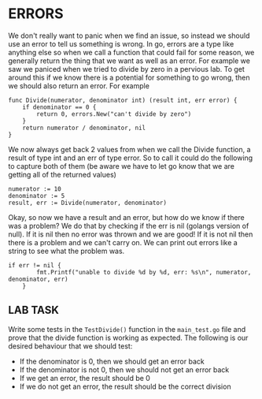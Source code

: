 ERRORS
======

We don't really want to panic when we find an issue, so instead we should use an error to tell us something is wrong. In go, errors are a type like anything else so when we call a function that could fail for some reason, we generally return the thing that we want as well as an error. For example we saw we paniced when we tried to divide by zero in a pervious lab. To get around this if we know there is a potential for something to go wrong, then we should also return an error. For example

```
func Divide(numerator, denominator int) (result int, err error) {
	if denominator == 0 {
		return 0, errors.New("can't divide by zero")
	}
	return numerator / denominator, nil
}
```

We now always get back 2 values from when we call the Divide function, a result of type int and an err of type error. So to call it could do the following to capture both of them (be aware we have to let go know that we are getting all of the returned values)

```
numerator := 10
denominator := 5
result, err := Divide(numerator, denominator)
```

Okay, so now we have a result and an error, but how do we know if there was a problem? We do that by checking if the err is nil (golangs version of null). If it is nil then no error was thrown and we are good! If it is not nil then there is a problem and we can't carry on. We can print out errors like a string to see what the problem was. 

```
if err != nil {
		fmt.Printf("unable to divide %d by %d, err: %s\n", numerator, denominator, err)
	}
```

LAB TASK
--------

Write some tests in the `TestDivide()` function in the `main_test.go` file and prove that the divide function is working as expected. The following is our desired behaviour that we should test:

- If the denominator is 0, then we should get an error back
- If the denominator is not 0, then we should not get an error back
- If we get an error, the result should be 0
- If we do not get an error, the result should be the correct division